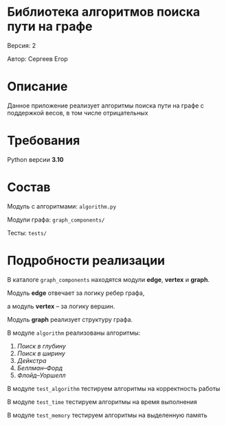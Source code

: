 # Библиотека алгоритмов поиска пути на графе
Версия: 2

Автор: Сергеев Егор

# Описание
Данное приложение реализует алгоритмы поиска пути на графе с поддержкой весов,
в том числе отрицательных

# Требования
Python версии **3.10**

# Состав
Модуль c алгоритмами: `algorithm.py`

Модули графа: `graph_components/`

Тесты: `tests/`

# Подробности реализации
В каталоге `graph_components` находятся модули **edge**, **vertex**
и **graph**.

Модуль **edge** отвечает за логику ребер графа,

а модуль **vertex** – за логику вершин.

Модуль **graph** реализует структуру графа.

В модуле `algorithm` реализованы алгоритмы:
1) _Поиск в глубину_
2) _Поиск в ширину_
3) _Дейкстра_
4) _Беллман–Форд_
5) _Флойд–Уоршелл_

В модуле `test_algorithm` тестируем алгоритмы на корректность работы

В модуле `test_time` тестируем алгоритмы на время выполнения

В модуле `test_memory` тестируем алгоритмы на выделенную память